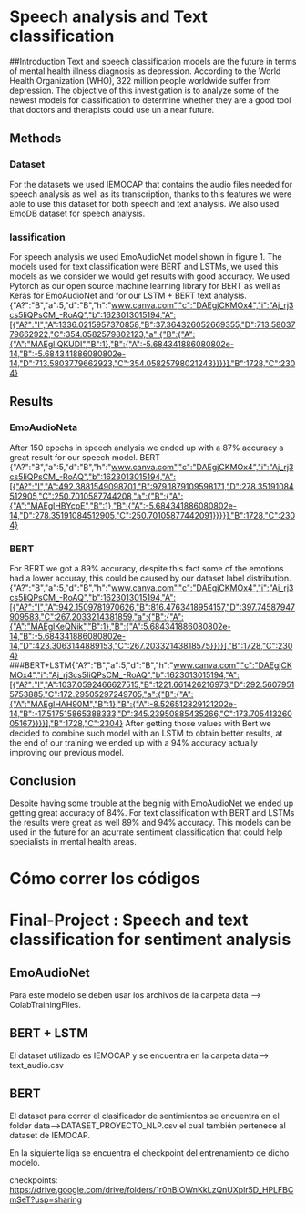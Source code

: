 # **Speech analysis and Text classification** 
##Introduction
Text and speech classification models are the future in terms of mental health illness diagnosis as depression. According to the World Health Organization (WHO), 322 million people worldwide suffer from depression. The objective of this investigation is to analyze some of the newest models for classification to determine whether they are a good tool that doctors and therapists could use un a near future.  

## Methods
### Dataset

For the datasets we used IEMOCAP that contains the audio files needed for speech analysis as well as its transcription, thanks to this features we were able to use this dataset for both speech and text analysis. We also used EmoDB dataset for speech analysis.

### lassification
For speech analysis we used EmoAudioNet model shown in figure 1.
The models used for text classification were BERT and LSTMs, we used this models as we consider we would get   results with good accuracy. We used  Pytorch as our open source machine learning library for BERT as well as Keras for  EmoAudioNet and for our LSTM + BERT text analysis.
{"A?":"B","a":5,"d":"B","h":"www.canva.com","c":"DAEgjCKMOx4","i":"Aj_rj3cs5IiQPsCM_-RoAQ","b":1623013015194,"A":[{"A?":"I","A":1336.0215957370858,"B":37.364326052669355,"D":713.5803779662922,"C":354.0582579802123,"a":{"B":{"A":{"A":"MAEglIQKUDI","B":1},"B":{"A":-5.684341886080802e-14,"B":-5.684341886080802e-14,"D":713.5803779662923,"C":354.05825798021243}}}}],"B":1728,"C":2304}

## Results
### EmoAudioNeta
After 150 epochs in speech analysis we ended up with a 87% accuracy a great result for our speech model.
BERT
{"A?":"B","a":5,"d":"B","h":"www.canva.com","c":"DAEgjCKMOx4","i":"Aj_rj3cs5IiQPsCM_-RoAQ","b":1623013015194,"A":[{"A?":"I","A":492.3881549098701,"B":979.1879109598171,"D":278.35191084512905,"C":250.7010587744208,"a":{"B":{"A":{"A":"MAEglHBYcpE","B":1},"B":{"A":-5.684341886080802e-14,"D":278.35191084512905,"C":250.70105877442091}}}}],"B":1728,"C":2304}
### BERT
For BERT we got a 89% accuracy, despite this fact some of the emotions had a lower accuray, this could be caused by our dataset label distribution.
{"A?":"B","a":5,"d":"B","h":"www.canva.com","c":"DAEgjCKMOx4","i":"Aj_rj3cs5IiQPsCM_-RoAQ","b":1623013015194,"A":[{"A?":"I","A":942.1509781970626,"B":816.4763418954157,"D":397.74587947909583,"C":267.2033214381859,"a":{"B":{"A":{"A":"MAEglKeQNik","B":1},"B":{"A":5.684341886080802e-14,"B":-5.684341886080802e-14,"D":423.3063144889153,"C":267.20332143818575}}}}],"B":1728,"C":2304}
###BERT+LSTM{"A?":"B","a":5,"d":"B","h":"www.canva.com","c":"DAEgjCKMOx4","i":"Aj_rj3cs5IiQPsCM_-RoAQ","b":1623013015194,"A":[{"A?":"I","A":1037.0592466627515,"B":1221.661426216973,"D":292.56079515753885,"C":172.29505297249705,"a":{"B":{"A":{"A":"MAEglHAH90M","B":1},"B":{"A":-8.526512829121202e-14,"B":-17.517515865388333,"D":345.23950885435266,"C":173.70541326005167}}}}],"B":1728,"C":2304}
After getting those values with Bert we decided to combine such model with an LSTM to obtain better results, at the end of our training we ended up with a 94% accuracy actually improving our previous model.

## Conclusion
Despite having some trouble at the beginig with EmoAudioNet we ended up getting great accuracy of 84%. For text classification with BERT and LSTMs the results were great as well 89% and 94% accuracy.
This models can be used in the future for an acurrate sentiment classification that could help specialists in mental health areas.


# Cómo correr los códigos
# Final-Project : Speech and text classification for sentiment analysis
## EmoAudioNet
Para este modelo se deben usar los archivos de la carpeta data --> ColabTrainingFiles.
## BERT + LSTM
El dataset utilizado es IEMOCAP y se encuentra en la carpeta data--> text_audio.csv
## BERT 
El dataset para correr el clasificador de sentimientos se encuentra en el folder data-->DATASET_PROYECTO_NLP.csv el cual también pertenece al dataset de IEMOCAP.

En la siguiente liga se encuentra el checkpoint del entrenamiento de dicho modelo. 

checkpoints: https://drive.google.com/drive/folders/1r0hBIOWnKkLzQnUXplr5D_HPLFBCmSeT?usp=sharing
